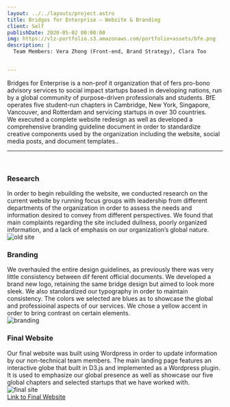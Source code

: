 ```yaml
---
layout: ../../layouts/project.astro
title: Bridges for Enterprise — Website & Branding
client: Self
publishDate: 2020-05-02 00:00:00
img: https://vlz-portfolio.s3.amazonaws.com/portfolio+assets/bfe.png
description: |
  Team Members: Vera Zhong (Front-end, Brand Strategy), Clara Too


---
```

Bridges for Enterprise is a non-prof it organization that of fers pro-bono advisory services to social impact startups based in developing nations, run by a global community of purpose-driven professionals and students. BfE operates five student-run chapters in Cambridge, New York, Singapore, Vancouver, and Rotterdam and servicing startups in over 30 countries.<br>
We executed a complete website redesign as well as developed a comprehensive branding guideline document in order to standardize creative components used by the organization including the website, social media posts, and document templates..<br><hr><br>

### Research

In order to begin rebuilding the website, we conducted research on the current website by running focus groups with leadership from different departments of the organization in order to assess the needs and information desired to convey from different perspectives. We found that main complaints regarding the site included dullness, poorly organized information, and a lack of emphasis on our organization’s global nature.
<br>
![old site](https://vlz-portfolio.s3.amazonaws.com/portfolio+assets/bfe/old_site.png)
<br>

### Branding
We overhauled the entire design guidelines, as previously there was very little consistency between dif ferent official documents. We developed a brand new logo, retaining the same bridge design but aimed to look more sleek. We also standardized our typography in order to maintain consistency. The colors we selected are blues as to showcase the global and professioinal aspects of our services. We chose a yellow accent in order to bring contrast on certain elements.
<br>
![branding](https://vlz-portfolio.s3.amazonaws.com/portfolio+assets/bfe/branding.png)
<br>

### Final Website

Our final website was built using Wordpress in order to update information by our non-technical team members. The main landing page features an interactive globe that built in D3.js and implemented as a Wordpress plugin. It is used to emphasize our global presence as well as showcase our five global chapters and selected startups that we have worked with.
<br>
![final site](https://vlz-portfolio.s3.amazonaws.com/portfolio+assets/bfe/final_site.png)
<br>
[Link to Final Website](https://bridgesforenterprise.com)
<br>